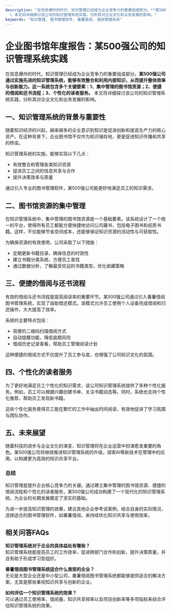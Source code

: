 ```yaml
---
description: "在信息爆炸的时代，知识管理已经成为企业竞争力的重要组成部分。**某500强公司通过实施先进的知识管理系统，能够有效整合和利用内部知识，从而提升整体效率与创新能力。这一系统包含多个关键要素：1、集中管理的图书馆资源；2、便捷的借阅和还书流程；3、个性化的读者服务。**\
  \ 本文将详细探讨该公司的知识管理系统实践，分析其对企业文化和业务发展的影响。"
keywords: "知识管理, 图书管理软件, 番薯借阅, 借阅管理系统"
---
```

# 企业图书馆年度报告：某500强公司的知识管理系统实践

在信息爆炸的时代，知识管理已经成为企业竞争力的重要组成部分。**某500强公司通过实施先进的知识管理系统，能够有效整合和利用内部知识，从而提升整体效率与创新能力。这一系统包含多个关键要素：1、集中管理的图书馆资源；2、便捷的借阅和还书流程；3、个性化的读者服务。** 本文将详细探讨该公司的知识管理系统实践，分析其对企业文化和业务发展的影响。

## 一、知识管理系统的背景与重要性

随着知识经济的兴起，越来越多的企业意识到知识是促进创新和提高生产力的核心资产。在这种背景下，企业图书馆不仅作为知识储存地，更是促进知识传播和共享的桥梁。

知识管理系统的实施，能够实现以下几点：

- 有效整合和管理各类知识资源
- 促进员工之间的信息共享与合作
- 提升决策效率与质量

通过引入专业的图书管理软件，某500强公司能更好地满足员工的知识需求。

## 二、图书馆资源的集中管理

在知识管理系统中，集中管理的图书馆资源是一个基础要素。该系统设计了一个统一的平台，使得所有员工都能方便快捷地访问公司藏书，包括电子图书和纸质书籍。这样，不仅能够节省空间成本，还能够保证知识资源的流动性与可获取性。

为确保资源的有效使用，公司采取了以下措施：

- 定期更新书籍目录，确保信息的时效性
- 建立书籍分类系统，方便员工查找
- 通过数据分析，了解最受欢迎的书籍类型，优化收藏策略

## 三、便捷的借阅与还书流程

有效的借阅与还书流程是提高阅读率的重要环节。某500强公司通过引入番薯借阅图书管理系统，实现了自助借还模式。该模式允许员工使用个人设备完成借阅和归还操作，大大提高了效率。

系统的主要特点包括：

- 简便的二维码扫描借阅方式
- 自动提醒功能，降低逾期风险
- 借阅历史记录查看，帮助员工管理阅读计划

这种便捷的借阅方式不仅提升了员工参与度，也增强了公司知识文化的氛围。

## 四、个性化的读者服务

为了更好地满足员工个性化的知识需求，该公司知识管理系统提供了多种个性化服务。例如，员工可以根据兴趣创建书单、关注书籍动态等。同时，系统也支持个性化推荐，帮助员工发现新书籍。

这些个性化服务使得员工能在繁忙的工作中抽出时间阅读，有效地促进了学习氛围与团队协作。

## 五、未来展望

随着科技的进步与企业文化的演变，知识管理将在企业运营中扮演愈发重要的角色。某500强公司将继续推进知识管理系统的升级，探索AI等新技术在管理中的应用，以构建更为高效的知识共享平台。

### 总结

知识管理是提升企业核心竞争力的关键。通过建立集中管理的图书馆资源、便捷的借阅流程和个性化的读者服务，某500强公司成功构建了一个现代化的知识管理系统，为企业的长期发展奠定了坚实的基础。

为进一步提高知识管理的效果，建议其他企业参考该案例，结合自身的实际情况，选择适合的图书管理软件，如番薯借阅，来持续优化知识共享与使用效率。

## 相关问答FAQs

**知识管理系统对于企业的具体益处有哪些？**  
知识管理系统能提高员工的工作效率，促进跨部门合作和创新，提升决策质量，并且有助于形成学习型组织。

**番薯借阅图书管理系统适合什么类型的企业？**  
无论是大型企业还是中小型公司，番薯借阅图书管理系统都能够提供适合的解决方案，尤其是那些重视知识共享与创新的企业。

**如何评估一个知识管理系统的效果？**  
可以通过员工使用率、借阅量、知识共享频率以及项目创新率等多项指标来综合评估知识管理系统的效果。
